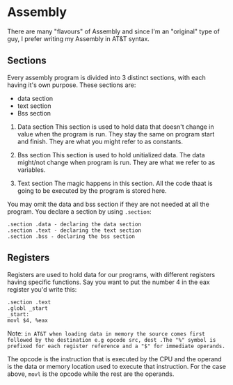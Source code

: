 # Assembly
There are many "flavours" of Assembly and since I'm an "original" type of guy, I prefer writing my Assembly in AT&T syntax.

## Sections
Every assembly program is divided into 3 distinct sections, with each having it's own purpose. These sections are:

* data section
* text section
* Bss section

1. Data section
This section is used to hold data that doesn't change in value when the program is run. They stay the same on program start and finish. They are what you might refer to as constants.

2. Bss section
This section is used to hold unitialized data. The data might/not change when program is run. They are what we refer to as variables.

3. Text section
The magic happens in this section. All the code thaat is going to be executed by the program is stored here.

You may omit the data and bss section if they are not needed at all the program.
You declare a section by using `.section`:

~~~
.section .data - declaring the data section
.section .text - declaring the text section
.section .bss - declaring the bss section

~~~

## Registers
Registers are used to hold data for our programs, with different registers having specific functions.
Say you want to put the number 4 in the eax register you'd write this:

~~~
.section .text
.globl _start
_start:
movl $4, %eax
~~~

Note: `in AT&T when loading data in memory the source comes first followed by the destination e.g opcode src, dest .The "%" symbol is prefixed for each register reference and a "$" for immediate operands.`

The opcode is the instruction that is executed by the CPU and the operand is the data or memory location used to execute that instruction. For the case above, `movl` is the opcode while the rest are the operands.
